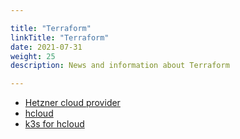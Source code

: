 ```yaml
---

title: "Terraform"  
linkTitle: "Terraform"  
date: 2021-07-31  
weight: 25
description: News and information about Terraform

---
```


* [Hetzner cloud provider](https://registry.terraform.io/providers/hetznercloud/hcloud/latest/docs)
* [hcloud](https://registry.terraform.io/providers/hetznercloud/hcloud/latest)
* [k3s for hcloud](https://registry.terraform.io/modules/cicdteam/k3s/hcloud/latest)
